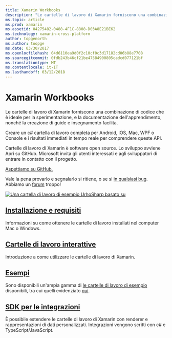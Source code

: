```yaml
---
title: Xamarin Workbooks
description: "Le cartelle di lavoro di Xamarin forniscono una combinazione di codice che è ideale per la sperimentazione, e la documentazione dell'apprendimento, nonché la creazione di guide e insegnamento facilita."
ms.topic: article
ms.prod: xamarin
ms.assetid: 04275482-0488-4F1C-8808-D03A8E21BE62
ms.technology: xamarin-cross-platform
author: topgenorth
ms.author: toopge
ms.date: 03/30/2017
ms.openlocfilehash: 04d6110ea9d0f2c10cf0c3d17182cd06b88e7708
ms.sourcegitcommit: 0fdb243b46cf21be47584900805cadcd077121bf
ms.translationtype: MT
ms.contentlocale: it-IT
ms.lasthandoff: 03/12/2018
---
```

# <a name="xamarin-workbooks"></a>Xamarin Workbooks

Le cartelle di lavoro di Xamarin forniscono una combinazione di codice che è ideale per la sperimentazione, e la documentazione dell'apprendimento, nonché la creazione di guide e insegnamento facilita.

Creare un c# cartella di lavoro completa per Android, iOS, Mac, WPF o Console e i risultati immediati in tempo reale per comprendere queste API.

Cartelle di lavoro di Xamarin è software open source. Lo sviluppo avviene Apri su GitHub. Microsoft invita gli utenti interessati e agli sviluppatori di entrare in contatto con il progetto.

<a class="github-button" href="https://github.com/Microsoft/workbooks" data-size="large" aria-label="View Microsoft/workbooks on GitHub">Aspettiamo su GitHub.</a>

Vale la pena provarlo e segnalarlo si ritiene, o se si [in qualsiasi bug](~/tools/workbooks/install.md#reporting-bugs). Abbiamo un [forum](https://forums.xamarin.com/categories/inspector) troppo!

[![](images/interactive-1.0.0-urho-planet-earth-small.png "Una cartella di lavoro di esempio UrhoSharp basato su")](images/interactive-1.0.0-urho-planet-earth.png#lightbox)

## <a name="installation-and-requirementsinstallmd"></a>[Installazione e requisiti](install.md)

Informazioni su come ottenere le cartelle di lavoro installati nel computer Mac o Windows.

## <a name="interactive-workbooksworkbookmd"></a>[Cartelle di lavoro interattive](workbook.md)

Introduzione a come utilizzare le cartelle di lavoro di Xamarin.

## <a name="samplessamplesindexmd"></a>[Esempi](samples/index.md)

Sono disponibili un'ampia gamma di [le cartelle di lavoro di esempio](https://developer.xamarin.com/workbooks/) disponibili, tra cui quelli evidenziato [qui](samples/index.md).

## <a name="integration-sdksdkindexmd"></a>[SDK per le integrazioni](sdk/index.md)

È possibile estendere le cartelle di lavoro di Xamarin con renderer e rappresentazioni di dati personalizzati. Integrazioni vengono scritti con c# e TypeScript/JavaScript.

<script async defer src="https://buttons.github.io/buttons.js"></script>